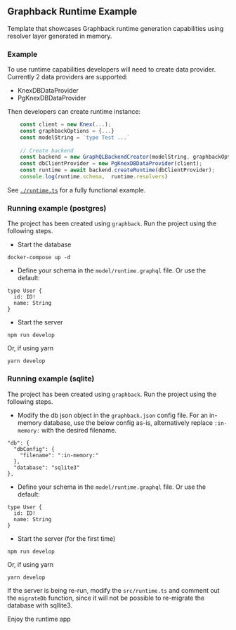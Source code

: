 ## Graphback Runtime Example

Template that showcases Graphback runtime generation capabilities using 
resolver layer generated in memory. 

### Example 

To use runtime capabilities developers will need to create data provider.
Currently 2 data providers are supported:

 - KnexDBDataProvider
 - PgKnexDBDataProvider

Then developers can create runtime instance:

```ts
    const client = new Knex(...);
    const graphbackOptions = {...}
    const modelString = `type Test ...`
    
    // Create backend
    const backend = new GraphQLBackendCreator(modelString, graphbackOptions);
    const dbClientProvider = new PgKnexDBDataProvider(client);
    const runtime = await backend.createRuntime(dbClientProvider);
    console.log(runtime.schema,  runtime.resolvers)
```    

See [`./runtime.ts`](https://github.com/aerogear/graphback/blob/master/examples/runtime-example/src/runtime.ts#L32) for a fully functional example.

### Running example (postgres)

The project has been created using `graphback`. Run the project using the following steps. 
- Start the database
```
docker-compose up -d
```

- Define your schema in the `model/runtime.graphql` file. Or use the default:

```
type User {
  id: ID!
  name: String
}
```

- Start the server
```
npm run develop
```

Or, if using yarn

```
yarn develop
```

### Running example (sqlite)

The project has been created using `graphback`. Run the project using the following steps. 
- Modify the db json object in the `graphback.json` config file. For an in-memory database, use the below config as-is, alternatively replace `:in-memory:` with the desired filename.
```
"db": {
  "dbConfig": {
    "filename": ":in-memory:"
  },
  "database": "sqlite3"
},
```

- Define your schema in the `model/runtime.graphql` file. Or use the default:

```
type User {
  id: ID!
  name: String
}
```

- Start the server (for the first time)
```
npm run develop
```
Or, if using yarn
```
yarn develop
```

If the server is being re-run, modify the `src/runtime.ts` and comment out the `migrateDb` function, since it will not be possible to re-migrate the database with sqllite3.


Enjoy the runtime app
